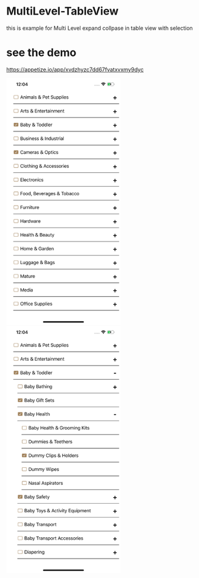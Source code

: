 # MultiLevel-TableView

this is example for Multi Level expand collpase in table view with selection 

# see the demo
  https://appetize.io/app/xvdzhyzc7dd67fvatxvxmy9dyc
<p float="left">
  <img src="Screenshot1.png" width="300" />
  <img src="Screenshot2.png" width="300" /> 
</p>

